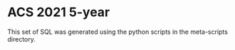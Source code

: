 ACS 2021 5-year
===============

This set of SQL was generated using the python scripts in the meta-scripts
directory.
